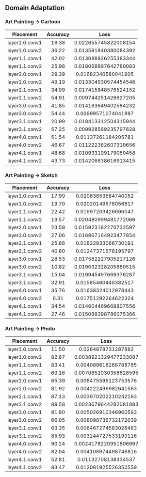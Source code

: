
## Domain Adaptation

### Art Painting -> Cartoon

|Placement|Accuracy|Loss|
| :---: | :---: | :---: |
|layer1.0.conv1| 16.38| 0.022655745822008154|
|layer1.0.conv2| 36.22| 0.013591840380084392|
|layer1.1.conv1| 42.02| 0.013088826255383344|
|layer1.1.conv2| 25.98| 0.018068897642780083|
|layer2.0.conv1| 29.39| 0.01682340580041905|
|layer2.0.conv2| 49.19| 0.013304930574454546|
|layer2.1.conv1| 34.09| 0.017415848576524152|
|layer2.1.conv2| 54.91| 0.009744251426627205|
|layer3.0.conv1| 41.85| 0.014163649402584232|
|layer3.0.conv2| 54.44| 0.00999571074041897|
|layer3.1.conv1| 20.99| 0.018413312504315944|
|layer3.1.conv2| 57.25| 0.009928569235797628|
|layer4.0.conv1| 51.54| 0.01137261184205781|
|layer4.0.conv2| 46.67| 0.011222362607310656|
|layer4.1.conv1| 48.68| 0.010933199179050458|
|layer4.1.conv2| 43.73| 0.014206638616913415|

### Art Painting -> Sketch

|Placement|Accuracy|Loss|
| :---: | :---: | :---: |
|layer1.0.conv1| 17.99| 0.02063853584740052|
|layer1.0.conv2| 19.70| 0.02020149578056617|
|layer1.1.conv1| 22.42| 0.01697203426696047|
|layer1.1.conv2| 19.57| 0.020480999481772066|
|layer2.0.conv1| 23.59| 0.015923182270732597|
|layer2.0.conv2| 27.06| 0.016867164923477854|
|layer2.1.conv1| 25.68| 0.01822933066730191|
|layer2.1.conv2| 40.60| 0.01247371678195797|
|layer3.0.conv1| 28.53| 0.017582227905217126|
|layer3.0.conv2| 10.82| 0.019032328205880515|
|layer3.1.conv1| 15.04| 0.019945497669376287|
|layer3.1.conv2| 32.91| 0.01585460440382517|
|layer4.0.conv1| 35.76| 0.01638324012978443|
|layer4.0.conv2| 6.31|  0.01751292264622324|
|layer4.1.conv1| 34.54| 0.014604469668807556|
|layer4.1.conv2| 27.46| 0.015088398786075366|

### Art Painting -> Photo


|Placement|Accuracy|Loss|
| :---: | :---: | :---: |
|layer1.0.conv1| 11.50| 0.0264878731287882|
|layer1.0.conv2| 82.87| 0.0038921329477233087|
|layer1.1.conv1| 83.41| 0.004089618266788785|
|layer1.1.conv2| 69.16| 0.0070852030358628595|
|layer2.0.conv1| 65.39| 0.008475595123753576|
|layer2.0.conv2| 81.92| 0.004222496982641563|
|layer2.1.conv1| 87.13| 0.003970202210242163|
|layer2.1.conv2| 89.58| 0.0023679644282081883|
|layer3.0.conv1| 81.80| 0.005026910346960593|
|layer3.0.conv2| 66.05| 0.008098736732172039|
|layer3.1.conv1| 63.35| 0.008467274583028463|
|layer3.1.conv2| 85.93| 0.003244727533199116|
|layer4.0.conv1| 90.24| 0.0024178220951806997|
|layer4.0.conv2| 82.04| 0.004108974498746816|
|layer4.1.conv1| 52.81| 0.01132708138334537|
|layer4.1.conv2| 83.47| 0.012081925526350559|
